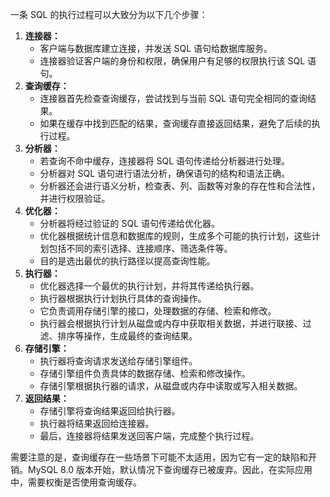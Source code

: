 一条 SQL 的执行过程可以大致分为以下几个步骤：

1. **连接器：**
    - 客户端与数据库建立连接，并发送 SQL 语句给数据库服务。
    - 连接器验证客户端的身份和权限，确保用户有足够的权限执行该 SQL 语句。
2. **查询缓存：**
    - 连接器首先检查查询缓存，尝试找到与当前 SQL 语句完全相同的查询结果。
    - 如果在缓存中找到匹配的结果，查询缓存直接返回结果，避免了后续的执行过程。
3. **分析器：**
    - 若查询不命中缓存，连接器将 SQL 语句传递给分析器进行处理。
    - 分析器对 SQL 语句进行语法分析，确保语句的结构和语法正确。
    - 分析器还会进行语义分析，检查表、列、函数等对象的存在性和合法性，并进行权限验证。
4. **优化器：**
    - 分析器将经过验证的 SQL 语句传递给优化器。
    - 优化器根据统计信息和数据库的规则，生成多个可能的执行计划，这些计划包括不同的索引选择、连接顺序、筛选条件等。
    - 目的是选出最优的执行路径以提高查询性能。
5. **执行器：**
    - 优化器选择一个最优的执行计划，并将其传递给执行器。
    - 执行器根据执行计划执行具体的查询操作。
    - 它负责调用存储引擎的接口，处理数据的存储、检索和修改。
    - 执行器会根据执行计划从磁盘或内存中获取相关数据，并进行联接、过滤、排序等操作，生成最终的查询结果。
6. **存储引擎：**
    - 执行器将查询请求发送给存储引擎组件。
    - 存储引擎组件负责具体的数据存储、检索和修改操作。
    - 存储引擎根据执行器的请求，从磁盘或内存中读取或写入相关数据。
7. **返回结果：**
    - 存储引擎将查询结果返回给执行器。
    - 执行器将结果返回给连接器。
    - 最后，连接器将结果发送回客户端，完成整个执行过程。

需要注意的是，查询缓存在一些场景下可能不太适用，因为它有一定的缺陷和开销。MySQL 8.0 版本开始，默认情况下查询缓存已被废弃。因此，在实际应用中，需要权衡是否使用查询缓存。

